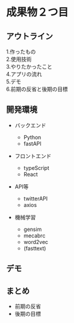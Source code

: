# 成果物２つ目

## アウトライン
1.作ったもの <br>
2.使用技術 <br>
3.やりたかったこと <br>
4.アプリの流れ <br>
5.デモ <br>
6.前期の反省と後期の目標

## 開発環境
* バックエンド
    * Python 
    * fastAPI

* フロントエンド
    * typeScript
    * React 

* API等
    * twitterAPI
    * axios

* 機械学習
    * gensim
    * mecabrc
    * word2vec
    * (fasttext)

## デモ

## まとめ
* 前期の反省
* 後期の目標